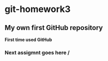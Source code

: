 # git-homework3
## My own first GitHub repository 
**First time used GitHub**
### Next assigmnt goes here \/